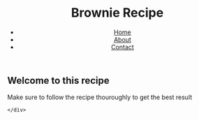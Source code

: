 <!DOCTYPE html>
<html lang="en">
<head>
  <meta charset="utf-8">
  <meta name="viewport" content="width=device-width, initial-scale=1.0">
  <title>Brownies | Home</title>
  <link rel="stylesheet" href="styles.css">
</head>
<body>
  <header>
    <h1>Brownie Recipe</h1>
    <nav>
      <ul>
        <li><a href="README.md" class="active">Home</a></li>
        <li><a href="about.html">About</a></li>
        <li><a href="contact.html">Contact</a></li>
      </ul>
  </header>

  <main>
    <div id="welcome">
      <h2>Welcome to this recipe</h2>
      <p>Make sure to follow the recipe thouroughly to get the best result</p>
    </div>
    <div id="ingredients">
      
    </div>
  </main>
      
</body>
